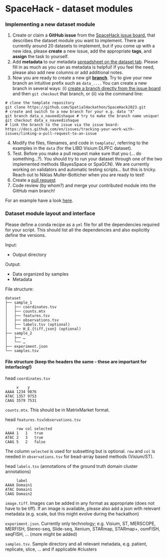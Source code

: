 # SpaceHack - dataset modules

### Implementing a new dataset module

1. Create or claim a **GitHub issue** from the [SpaceHack issue board.](https://github.com/SpatialHackathon/SpaceHack2023/issues) that describes the dataset module you want to implement. There are currently around 20 datasets to implement, but if you come up with a new idea, please **create** a new issue, add the appropriate **tags**, and **assign** the task to yourself.
 2. Add **metadata** to our metadata [spreadsheet on the dataset tab](https://docs.google.com/spreadsheets/d/1QCeAF4yQG4bhZSGPQwwVBj_XF7ADY_2mK5xivAIfHsc/edit#gid=1453488771). Please fill in as much as you can as metadata is helpful! If you feel the need, please also add new columns or add additional notes.
 3. Now you are ready to create a new git **[branch](https://learngitbranching.js.org/)**. Try to give your new branch an intuitive prefix such as `data_...`. You can create a new branch in several ways: (i) [create a branch directly from the issue board](https://docs.github.com/en/issues/tracking-your-work-with-issues/creating-a-branch-for-an-issue) and then `git checkout` that branch, or (ii) via the command line:
```
# clone the template repository
git clone https://github.com/SpatialHackathon/SpaceHack2023.git
# create and switch to a new branch for your e.g. data "X"
git branch data_x_naveedishaque # try to make the branch name unique!
git checkout data_x_naveedishaque
# link the branch to the issue via the issue board: https://docs.github.com/en/issues/tracking-your-work-with-issues/linking-a-pull-request-to-an-issue
```
 4. Modify the files, filenames, and code in `template/`, referring to the examples in the `data` (for the LIBD Visium DLPFC dataset).
 5. Test. Before you make a pull request make sure that you (... do something...?). You should try to run your dataset through one of the two implemented methods (BayesSpace or SpaGCN). We are currently working on validators and automatic testing scripts... but this is tricky. Reach out to Niklas Muller-Botticher when you are ready to test!
 6. Create a [pull request](https://docs.github.com/en/pull-requests/collaborating-with-pull-requests/proposing-changes-to-your-work-with-pull-requests/creating-a-pull-request?tool=cli)
 7. Code review (by whom?) and merge your contributed module into the GitHub main branch!

For an example have a look [here](libd_dlpfc/).

### Dataset module layout and interface

Please define a conda recipe as a `yml` file for all the dependencies required for your script. This should list all the dependencies and also explicitly define the versions.

Input:
 - Output directory

Output:
 - Data organized by samples
 - Metadata

File structure:
```
dataset
├── sample_1
│   ├── coordinates.tsv
│   ├── counts.mtx
│   ├── features.tsv
│   ├── observations.tsv
│   ├── labels.tsv (optional)
│   └── H_E.{tiff,json} (optional)
├── sample_2
│   ├── …
│   └── …
├── experiment.json
└── samples.tsv
```
#### File structure (keep the headers the same - these are important for interfacing!)
head `coordinates.tsv`
```
     x    y
AAAA 1234 9876
ATAC 1357 9753
CAAG 3579 7531
```
`counts.mtx`. This should be in MatrixMarket format.

head `features.tsv`/`observations.tsv`
```
     row col selected
AAAA 1   1   true
ATAC 2   3   true
CAAG 5   2   false
```
The column `selected` is used for subsetting but is optional. `row` and `col` is needed in `observations.tsv` for bead-array based methods (Visium/ST).


head `labels.tsv` (annotations of the ground truth domain cluster annotations)
```
     label
AAAA Domain1
ATAC Domain1
CAAG Domain2
```
`image.tiff`. Images can be added in any format as appropriate (does not have to be tiff). If an image is available, please also add a json with relevant metadata (e.g. scale, but this might evolve during the hackathon)

`experiment.json`. Currently only technology; e.g. Visium, ST, MERSCOPE, MERFISH, Stereo-seq, Slide-seq, Xenium, STARmap, STARmap+, osmFISH, seqFISH, ... (more might be added)

`samples.tsv`. Sample directory and all relevant metadata, e.g. patient, replicate, slice, … and if applicable #clusters
